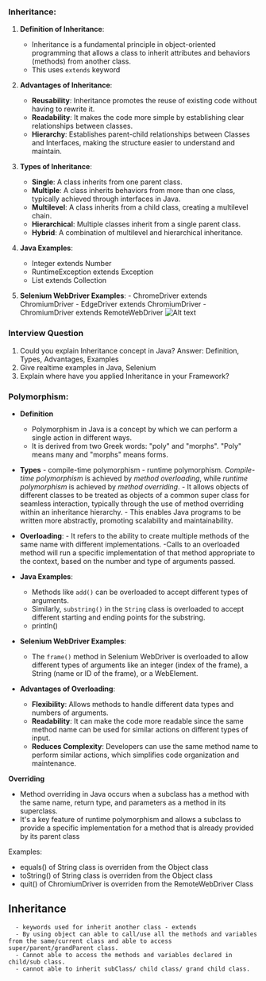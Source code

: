 ### Inheritance:

1. **Definition of Inheritance**: 
    - Inheritance is a fundamental principle in object-oriented programming that allows a class to inherit attributes and behaviors (methods) from another class. 
    - This uses `extends` keyword 

2. **Advantages of Inheritance**:
   - **Reusability**: Inheritance promotes the reuse of existing code without having to rewrite it.
   - **Readability**: It makes the code more simple by establishing clear relationships between classes.
   - **Hierarchy**: Establishes parent-child relationships between Classes and Interfaces, making the structure easier to understand and maintain.

3. **Types of Inheritance**:
   - **Single**: A class inherits from one parent class.
   - **Multiple**: A class inherits behaviors from more than one class, typically achieved through interfaces in Java.
   - **Multilevel**: A class inherits from a child class, creating a multilevel chain.
   - **Hierarchical**: Multiple classes inherit from a single parent class.
   - **Hybrid**: A combination of multilevel and hierarchical inheritance.

4. **Java Examples**:
    - Integer extends Number
    - RuntimeException extends Exception
    - List extends Collection
   
5. **Selenium WebDriver Examples**:
        - ChromeDriver extends ChromiumDriver
        - EdgeDriver extends ChromiumDriver
        - ChromiumDriver extends RemoteWebDriver
        ![Alt text](image.png)

### Interview Question
1. Could you explain Inheritance concept in Java?
   Answer:
     Definition, Types, Advantages, Examples
2. Give realtime examples in Java, Selenium  
3. Explain where have you applied Inheritance in your Framework? 

### Polymorphism:

- **Definition**
     - Polymorphism in Java is a concept by which we can perform a single action in different ways. 
     - It is derived from two Greek words: "poly" and "morphs". "Poly" means many and "morphs" means forms.

- **Types**
       - compile-time polymorphism 
       - runtime polymorphism. 
       _Compile-time polymorphism_ is achieved by _method overloading_, while _runtime polymorphism_ is achieved by _method overriding_. 
       - It allows objects of different classes to be treated as objects of a common super class for seamless interaction, typically through the use of method overriding within an inheritance hierarchy. 
       - This enables Java programs to be written more abstractly, promoting scalability and maintainability.

- **Overloading**: 
      - It refers to the ability to create multiple methods of the same name with different implementations.  -Calls to an overloaded method will run a specific implementation of that method appropriate to the context, based on the number and type of arguments passed.

- **Java Examples**: 
     - Methods like `add()` can be overloaded to accept different types of arguments. 
     - Similarly, `substring()` in the `String` class is overloaded to accept different starting and ending points for the substring.
     - println()

- **Selenium WebDriver Examples**: 
    - The `frame()` method in Selenium WebDriver is overloaded to allow different types of arguments like an integer (index of the frame), a String (name or ID of the frame), or a WebElement.



- **Advantages of Overloading**:
  - **Flexibility**: Allows methods to handle different data types and numbers of arguments.
  - **Readability**: It can make the code more readable  since the same method name can be used for similar actions on different types of input.
  - **Reduces Complexity**: Developers can use the same method name to perform similar actions, which simplifies code organization and maintenance.

**Overriding**
  - Method overriding in Java occurs when a subclass has a method with the same name, return type, and parameters as a method in its superclass. 
  - It's a key feature of runtime polymorphism and allows a subclass to provide a specific implementation for a method that is already provided by its parent class

Examples:
  - equals() of String class is overriden from the Object class
  - toString() of String class is overriden from the Object class
  - quit() of ChromiumDriver is overriden from the RemoteWebDriver Class  






Inheritance
-----------
      - keywords used for inherit another class - extends
      - By using object can able to call/use all the methods and variables from the same/current class and able to access super/parent/grandParent class.
      - Cannot able to access the methods and variables declared in child/sub class.
      - cannot able to inherit subClass/ child class/ grand child class.